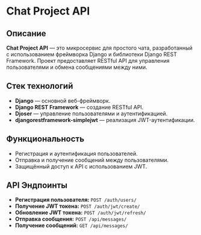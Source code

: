 # Chat Project API

## Описание

**Chat Project API** — это микросервис для простого чата, разработанный с использованием фреймворка Django и библиотеки Django REST Framework. Проект предоставляет RESTful API для управления пользователями и обмена сообщениями между ними.

## Стек технологий

- **Django** — основной веб-фреймворк.
- **Django REST Framework** — создание RESTful API.
- **Djoser** — управление пользователями и аутентификацией.
- **djangorestframework-simplejwt** — реализация JWT-аутентификации.

## Функциональность

- Регистрация и аутентификация пользователей.
- Отправка и получение сообщений между пользователями.
- Защищённый доступ к API с использованием JWT.

## API Эндпоинты

- **Регистрация пользователя:** `POST /auth/users/`
- **Получение JWT токена:** `POST /auth/jwt/create/`
- **Обновление JWT токена:** `POST /auth/jwt/refresh/`
- **Отправка сообщения:** `POST /api/messages/`
- **Получение сообщений:** `GET /api/messages/`